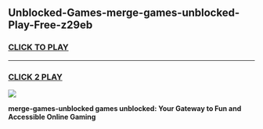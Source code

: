 
## Unblocked-Games-merge-games-unblocked-Play-Free-z29eb
<h3>
<a href="https://premium76.site?title=merge-games-unblocked&ref=18A1">CLICK TO PLAY</a></h3>
<hr>

<h3>
<a href="https://premium76.site?title=merge-games-unblocked&ref=18A1">CLICK 2 PLAY</a>
  
</h3>

<a href="https://premium76.site?title=merge-games-unblocked&ref=18A1"><img src="https://clearcache.store/games.png"></a>


**merge-games-unblocked games unblocked: Your Gateway to Fun and Accessible Online Gaming**
